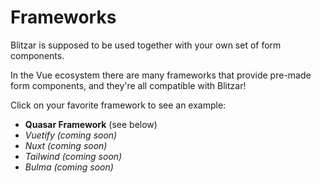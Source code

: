 # Frameworks

Blitzar is supposed to be used together with your own set of form components.

In the Vue ecosystem there are many frameworks that provide pre-made form components, and they're all compatible with Blitzar!

Click on your favorite framework to see an example:

- **Quasar Framework** (see below)
- _Vuetify (coming soon)_
- _Nuxt (coming soon)_
- _Tailwind (coming soon)_
- _Bulma (coming soon)_
